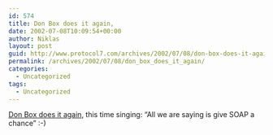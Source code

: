 ```yaml
---
id: 574
title: Don Box does it again,
date: 2002-07-08T10:09:54+00:00
author: Niklas
layout: post
guid: http://www.protocol7.com/archives/2002/07/08/don-box-does-it-again/
permalink: /archives/2002/07/08/don_box_does_it_again/
categories:
  - Uncategorized
tags:
  - Uncategorized
---
```

<div class='microid-9511ef35596c558cabd71bca1730f5e31ae7e0f4'>
  <p>
    <a href="http://news.zdnet.co.uk/story/0,,t269-s2118609,00.html">Don Box does it again</a>, this time singing: &#8220;All we are saying is give SOAP a chance&#8221; :-)
  </p>
</div>